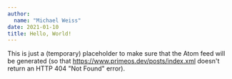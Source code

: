 ```yaml
---
author:
  name: "Michael Weiss"
date: 2021-01-10
title: Hello, World!
---
```


This is just a (temporary) placeholder to make sure that the Atom feed will be
generated (so that https://www.primeos.dev/posts/index.xml doesn't return an
HTTP 404 "Not Found" error).
